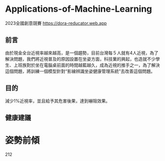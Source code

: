 # Applications-of-Machine-Learning
2023全國創意競賽
https://dora-reducator.web.app
## 前言
由於現金全台近視率越來越高，是一個趨勢，目前台灣每５人就有4人近視，為了解決問題，我們將近視普及的原因設置在坐姿方面，科技業的興起，也造就不少學生、上班族對於坐在電腦桌前面的時間越藍越久，成為近視的推手之一，為了解決這個問題，將訓練一個模型針對“影線辨識坐姿健康管理系統”去改善這個問題。
## 目的
減少1%近視率，並且給予其危害後果，達到嚇阻效果。
## 健康建議
# 姿勢前傾
212


